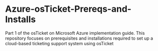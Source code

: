 # Azure-osTicket-Prereqs-and-Installs
Part 1 of the osTicket on Microsoft Azure implementation guide. This repository focuses on prerequisites and installations required to set up a cloud-based ticketing support system using osTicket
